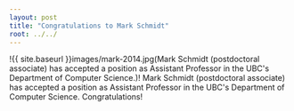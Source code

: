 ```yaml
---
layout: post
title: "Congratulations to Mark Schmidt"
root: ../../
---
```

!{{ site.baseurl }}images/mark-2014.jpg(Mark Schmidt (postdoctoral associate) has accepted a position as Assistant Professor in the UBC's Department of Computer Science.)!
Mark Schmidt (postdoctoral associate) has accepted a position as Assistant Professor in the UBC's Department of Computer Science. Congratulations!
